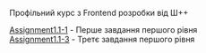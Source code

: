 Профільний курс з Frontend розробки від Ш++

[Assignment1.1-1](Assignment1.1-1/) - Перше завдання першого рівня  
[Assignment1.1-3](Assignment1.1-3/) - Третє завдання першого рівня